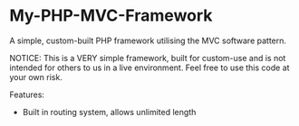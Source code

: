 My-PHP-MVC-Framework
====================

A simple, custom-built PHP framework utilising the MVC software pattern.


NOTICE: This is a VERY simple framework, built for custom-use and is not intended for others to us in a live environment. 
Feel free to use this code at your own risk.


Features:

* Built in routing system, allows unlimited length 
